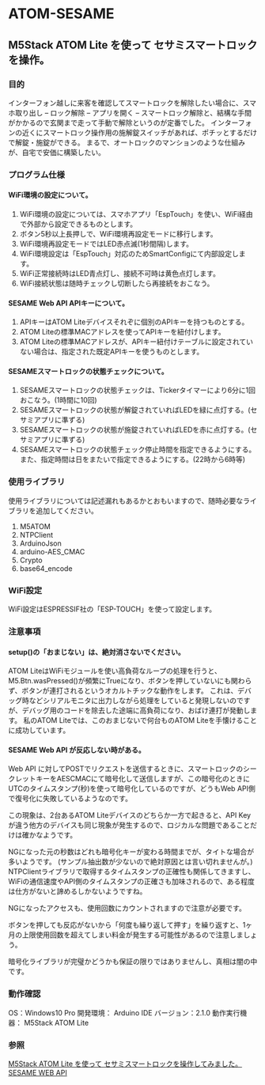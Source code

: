 # ATOM-SESAME
## M5Stack ATOM Lite を使って セサミスマートロックを操作。
### 目的
インターフォン越しに来客を確認してスマートロックを解除したい場合に、スマホ取り出し – ロック解除 – アプリを開く – スマートロック解除と、結構な手間がかかるので玄関まで走って手動で解除というのが定番でした。
インターフォンの近くにスマートロック操作用の施解錠スイッチがあれば、ポチッとするだけで解錠・施錠ができる。
まるで、オートロックのマンションのような仕組みが、自宅で安価に構築したい。
### プログラム仕様
#### WiFi環境の設定について。
1. WiFi環境の設定については、スマホアプリ「EspTouch」を使い、WiFi経由で外部から設定できるものとします。
1. ボタン5秒以上長押しで、WiFi環境再設定モードに移行します。
1. WiFi環境再設定モードではLED赤点滅(1秒間隔)します。
1. WiFi環境設定は「EspTouch」対応のためSmartConfigにて内部設定します。
1. WiFi正常接続時はLED青点灯し、接続不可時は黄色点灯します。
1. WiFi接続状態は随時チェックし切断したら再接続をおこなう。
#### SESAME Web API APIキーについて。
1. APIキーはATOM Liteデバイスそれぞに個別のAPIキーを持つものとする。
1. ATOM Liteの標準MACアドレスを使ってAPIキーを紐付けします。
1. ATOM Liteの標準MACアドレスが、APIキー紐付けテーブルに設定されていない場合は、指定された既定APIキーを使うものとします。
#### SESAMEスマートロックの状態チェックについて。
1. SESAMEスマートロックの状態チェックは、Tickerタイマーにより6分に1回おこなう。(1時間に10回)
1. SESAMEスマートロックの状態が解錠されていればLEDを緑に点灯する。(セサミアプリに準ずる)
1. SESAMEスマートロックの状態が施錠されていればLEDを赤に点灯する。(セサミアプリに準ずる)
1. SESAMEスマートロックの状態チェック停止時間を指定できるようにする。
また、指定時間は日をまたいで指定できるようにする。(22時から6時等)
### 使用ライブラリ
使用ライブラリについては記述漏れもあるかとおもいますので、随時必要なライブラリを追加してください。
1. M5ATOM
1. NTPClient
1. ArduinoJson
1. arduino-AES_CMAC
1. Crypto
1. base64_encode
### WiFi設定
WiFi設定はESPRESSIF社の「ESP-TOUCH」を使って設定します。
### 注意事項
#### setup()の「おまじない」は、絶対消さないでください。
ATOM LiteはWiFiモジュールを使い高負荷なループの処理を行うと、M5.Btn.wasPressed()が頻繁にTrueになり、ボタンを押していないにも関わらず、ボタンが連打されるというオカルトチックな動作をします。
これは、デバッグ時などシリアルモニタに出力しながら処理をしていると発現しないのですが、デバッグ用のコードを除去した途端に高負荷になり、おばけ連打が発動します。
私のATOM Liteでは、このおまじないで何台ものATOM Liteを手懐けることに成功しています。
#### SESAME Web API が反応しない時がある。
Web API に対してPOSTでリクエストを送信するときに、スマートロックのシークレットキーをAESCMACにて暗号化して送信しますが、この暗号化のときにUTCのタイムスタンプ(秒)を使って暗号化しているのですが、どうもWeb API側で復号化に失敗しているようなのです。

この現象は、2台あるATOM Liteデバイスのどちらか一方で起きると、API Keyが違う他方のデバイスも同じ現象が発生するので、ロジカルな問題であることだけは確かなようです。

NGになった元の秒数はどれも暗号化キーが変わる時間までが、タイトな場合が多いようです。
(サンプル抽出数が少ないので絶対原因とは言い切れませんが。)
NTPClientライブラリで取得するタイムスタンプの正確性も関係してきますし、WiFiの通信速度やAPI側のタイムスタンプの正確さも加味されるので、ある程度は仕方がないと諦めるしかないようですね。

NGになったアクセスも、使用回数にカウントされますので注意が必要です。

ボタンを押しても反応がないから「何度も繰り返して押す」を繰り返すと、1ヶ月の上限使用回数を超えてしまい料金が発生する可能性があるので注意しましょう。

暗号化ライブラリが完璧かどうかも保証の限りではありませんし、真相は闇の中です。
### 動作確認
OS：Windows10 Pro
開発環境： Arduino IDE バージョン：2.1.0
動作実行機器： M5Stack ATOM Lite
### 参照
[M5Stack ATOM Lite を使って セサミスマートロックを操作してみました。](https://sakura-system.com/?p=3497)
[SESAME WEB API](https://doc.candyhouse.co/ja/SesameAPI)

